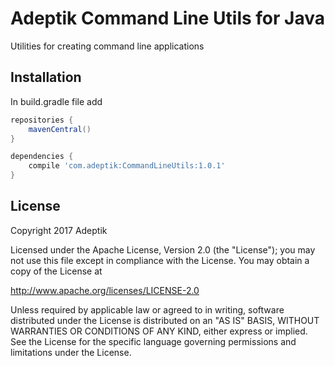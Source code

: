 # Adeptik Command Line Utils for Java
Utilities for creating command line applications

## Installation

In build.gradle file add

```gradle
repositories {
    mavenCentral()
}

dependencies {
    compile 'com.adeptik:CommandLineUtils:1.0.1'
}
```

## License

Copyright 2017 Adeptik

Licensed under the Apache License, Version 2.0 (the "License");
you may not use this file except in compliance with the License.
You may obtain a copy of the License at

   http://www.apache.org/licenses/LICENSE-2.0

Unless required by applicable law or agreed to in writing, software
distributed under the License is distributed on an "AS IS" BASIS,
WITHOUT WARRANTIES OR CONDITIONS OF ANY KIND, either express or implied.
See the License for the specific language governing permissions and
limitations under the License.